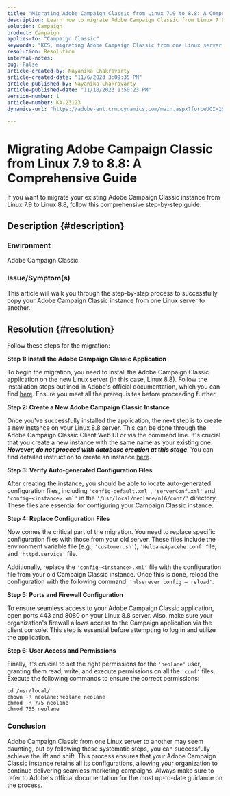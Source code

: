 ```yaml
---
title: "Migrating Adobe Campaign Classic from Linux 7.9 to 8.8: A Comprehensive Guide"
description: Learn how to migrate Adobe Campaign Classic from Linux 7.9 to 8.8 in this comprehensive guide.
solution: Campaign
product: Campaign
applies-to: "Campaign Classic"
keywords: "KCS, migrating Adobe Campaign Classic from one Linux server to another, ACC, "
resolution: Resolution
internal-notes: 
bug: False
article-created-by: Nayanika Chakravarty
article-created-date: "11/6/2023 3:09:35 PM"
article-published-by: Nayanika Chakravarty
article-published-date: "11/10/2023 1:50:23 PM"
version-number: 1
article-number: KA-23123
dynamics-url: "https://adobe-ent.crm.dynamics.com/main.aspx?forceUCI=1&pagetype=entityrecord&etn=knowledgearticle&id=6565317c-b67c-ee11-8179-6045bd006295"

---
```

# Migrating Adobe Campaign Classic from Linux 7.9 to 8.8: A Comprehensive Guide


If you want to migrate your existing Adobe Campaign Classic instance from Linux 7.9 to Linux 8.8, follow this comprehensive step-by-step guide.

## Description {#description}


### Environment

Adobe Campaign Classic

### Issue/Symptom(s)

This article will walk you through the step-by-step process to successfully copy your Adobe Campaign Classic instance from one Linux server to another.


## Resolution {#resolution}


Follow these steps for the migration:

<b>Step 1: Install the Adobe Campaign Classic Application</b>

To begin the migration, you need to install the Adobe Campaign Classic application on the new Linux server (in this case, Linux 8.8). Follow the installation steps outlined in Adobe's official documentation, which you can find [here](https://experienceleague.adobe.com/docs/campaign-classic/using/installing-campaign-classic/install-campaign-on-prem/installing-campaign-in-linux-/prerequisites-of-campaign-installation-in-linux.html?lang=en). Ensure you meet all the prerequisites before proceeding further.

<b>Step 2: Create a New Adobe Campaign Classic Instance</b>

Once you've successfully installed the application, the next step is to create a new instance on your Linux 8.8 server. This can be done through the Adobe Campaign Classic Client Web UI or via the command line. It's crucial that you create a new instance with the same name as your existing one. <b>*However, do not proceed with database creation at this stage</b>*. You can find detailed instruction to create an instance [here](https://experienceleague.adobe.com/docs/campaign-classic/using/installing-campaign-classic/appendices/command-lines.html?lang=en#creating-an-instance).

<b>Step 3: Verify Auto-generated Configuration Files</b>

After creating the instance, you should be able to locate auto-generated configuration files, including `'config-default.xml'`, `'serverConf.xml'` and `'config-<instance>.xml'` in the `'/usr/local/neolane/nl6/conf/'` directory. These files are essential for configuring your Campaign Classic instance.

<b>Step 4: Replace Configuration Files</b>

Now comes the critical part of the migration. You need to replace specific configuration files with those from your old server. These files include the environment variable file (e.g., `'customer.sh'`), `'NeloaneApacehe.conf'` file, and `'httpd.service'` file.

Additionally, replace the `'config-<instance>.xml'` file with the configuration file from your old Campaign Classic instance. Once this is done, reload the configuration with the following command: `'nlserever config – reload'`.

<b>Step 5: Ports and Firewall Configuration</b>

To ensure seamless access to your Adobe Campaign Classic application, open ports 443 and 8080 on your Linux 8.8 server. Also, make sure your organization's firewall allows access to the Campaign application via the client console. This step is essential before attempting to log in and utilize the application.

<b>Step 6: User Access and Permissions</b>

Finally, it's crucial to set the right permissions for the `'neolane'` user, granting them read, write, and execute permissions on all the `'conf'` files. Execute the following commands to ensure the correct permissions:


```
cd /usr/local/
chown -R neolane:neolane neolane
chmod -R 775 neolane
chmod 755 neolane
```


### Conclusion

Adobe Campaign Classic from one Linux server to another may seem daunting, but by following these systematic steps, you can successfully achieve the lift and shift. This process ensures that your Adobe Campaign Classic instance retains all its configurations, allowing your organization to continue delivering seamless marketing campaigns. Always make sure to refer to Adobe's official documentation for the most up-to-date guidance on the process.
